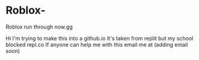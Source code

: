# Roblox-
Roblox run through now.gg

Hi 
I'm trying to make this into a github.io
It's taken from replit but my school blocked repl.co
If anyone can help me with this email me at (adding email soon)
